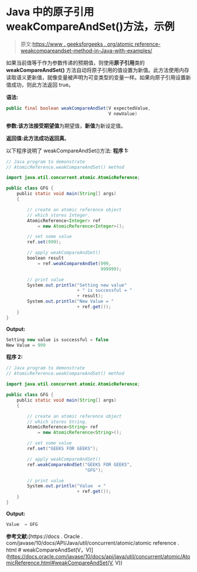 # Java 中的原子引用 weakCompareAndSet()方法，示例

> 原文:[https://www . geeksforgeeks . org/atomic reference-weakcompareandset-method-in-Java-with-examples/](https://www.geeksforgeeks.org/atomicreference-weakcompareandset-method-in-java-with-examples/)

如果当前值等于作为参数传递的预期值，则使用**原子引用**类的 **weakCompareAndSet()** 方法自动将原子引用的值设置为新值。此方法使用内存读取语义更新值，就像变量被声明为可变类型的变量一样。如果向原子引用设置新值成功，则此方法返回 true。

**语法:**

```java
public final boolean weakCompareAndSet(V expectedValue,
                                       V newValue)

```

**参数:**该方法接受**期望值**为期望值，**新值**为新设定值。

**返回值:**此方法成功返回**真**。

以下程序说明了 weakCompareAndSet()方法:
**程序 1:**

```java
// Java program to demonstrate
// AtomicReference.weakCompareAndSet() method

import java.util.concurrent.atomic.AtomicReference;

public class GFG {
    public static void main(String[] args)
    {

        // create an atomic reference object
        // which stores Integer.
        AtomicReference<Integer> ref
            = new AtomicReference<Integer>();

        // set some value
        ref.set(999);

        // apply weakCompareAndSet()
        boolean result
            = ref.weakCompareAndSet(999,
                                    999999);

        // print value
        System.out.println("Setting new value"
                           + " is successful = "
                           + result);
        System.out.println("New Value = "
                           + ref.get());
    }
}
```

**Output:**

```java
Setting new value is successful = false
New Value = 999

```

**程序 2:**

```java
// Java program to demonstrate
// AtomicReference.weakCompareAndSet() method

import java.util.concurrent.atomic.AtomicReference;

public class GFG {
    public static void main(String[] args)
    {

        // create an atomic reference object
        // which stores String.
        AtomicReference<String> ref
            = new AtomicReference<String>();

        // set some value
        ref.set("GEEKS FOR GEEKS");

        // apply weakCompareAndSet()
        ref.weakCompareAndSet("GEEKS FOR GEEKS",
                              "GFG");

        // print value
        System.out.println("Value  = "
                           + ref.get());
    }
}
```

**Output:**

```java
Value  = GFG

```

**参考文献:**[https://docs . Oracle . com/javase/10/docs/API/Java/util/concurrent/atomic/atomic reference . html # weakCompareAndSet(V，V)](https://docs.oracle.com/javase/10/docs/api/java/util/concurrent/atomic/AtomicReference.html#weakCompareAndSet(V, V))